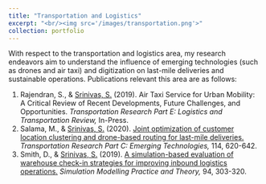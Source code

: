 ```yaml
---
title: "Transportation and Logistics"
excerpt: "<br/><img src='/images/transportation.png'>"
collection: portfolio
---
```

With respect to the transportation and logistics area, my research endeavors aim to understand the influence of emerging  technologies (such as drones and air taxi) and digitization on last-mile deliveries and sustainable operations. Publications relevant this area are as follows:

1. Rajendran, S., & <ins>Srinivas, S.</ins> (2019). Air Taxi Service for Urban Mobility: A Critical Review of Recent Developments, Future Challenges, and Opportunities. *Transportation Research Part E: Logistics and Transportation Review,* In-Press.
1. Salama, M., & <ins>Srinivas, S.</ins> (2020). [Joint optimization of customer location clustering and drone-based routing for last-mile deliveries.](https://www.sciencedirect.com/science/article/pii/S0968090X19310332?casa_token=ZRVFdZODbBgAAAAA:CATxre92CYOXZ8dVcQP8fzoteH_ZhPjTfOCE17zNjg9tv0sGHBYg7_P9rVJs6lebJt-0z8m0Xw) *Transportation Research Part C: Emerging Technologies,* 114, 620-642.
1. Smith, D., & <ins>Srinivas, S.</ins> (2019). [A simulation-based evaluation of warehouse check-in strategies for improving inbound logistics operations.](https://www.sciencedirect.com/science/article/pii/S1569190X19300280?casa_token=hWxg71ZRBYEAAAAA:plaHS0PoFUcaydun1PC-H1jrAYSThpUgZcSJQ8bHl1nTMR6cSpDHuPRuaTN_5ZaDJa8SnL1jiw) *Simulation Modelling Practice and Theory,* 94, 303-320.